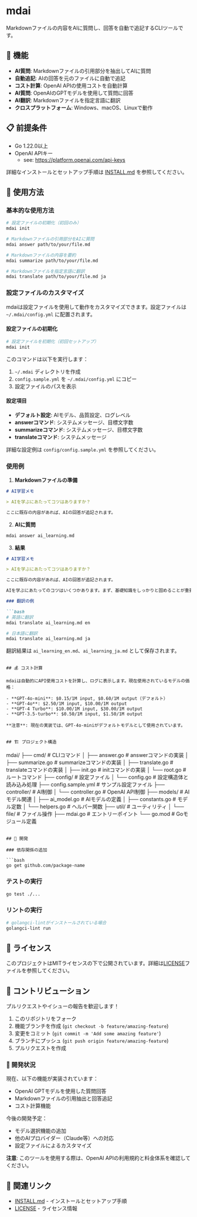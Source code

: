 # mdai

Markdownファイルの内容をAIに質問し、回答を自動で追記するCLIツールです。

## 🚀 機能

- **AI質問**: Markdownファイルの引用部分を抽出してAIに質問
- **自動追記**: AIの回答を元のファイルに自動で追記
- **コスト計算**: OpenAI APIの使用コストを自動計算
- **AI質問**: OpenAIのGPTモデルを使用して質問に回答
- **AI翻訳**: Markdownファイルを指定言語に翻訳
- **クロスプラットフォーム**: Windows、macOS、Linuxで動作

## 📋 前提条件

- Go 1.22.0以上
- OpenAI APIキー
    - see: https://platform.openai.com/api-keys

詳細なインストールとセットアップ手順は [INSTALL.md](INSTALL.md) を参照してください。

## 📖 使用方法

### 基本的な使用方法

```bash
# 設定ファイルの初期化（初回のみ）
mdai init

# Markdownファイルの引用部分をAIに質問
mdai answer path/to/your/file.md

# Markdownファイルの内容を要約
mdai summarize path/to/your/file.md

# Markdownファイルを指定言語に翻訳
mdai translate path/to/your/file.md ja
```

### 設定ファイルのカスタマイズ

mdaiは設定ファイルを使用して動作をカスタマイズできます。設定ファイルは `~/.mdai/config.yml` に配置されます。

#### 設定ファイルの初期化

```bash
# 設定ファイルを初期化（初回セットアップ）
mdai init
```

このコマンドは以下を実行します：
1. `~/.mdai` ディレクトリを作成
2. `config.sample.yml` を `~/.mdai/config.yml` にコピー
3. 設定ファイルのパスを表示

#### 設定項目

- **デフォルト設定**: AIモデル、品質設定、ログレベル
- **answerコマンド**: システムメッセージ、目標文字数
- **summarizeコマンド**: システムメッセージ、目標文字数
- **translateコマンド**: システムメッセージ

詳細な設定例は `config/config.sample.yml` を参照してください。

### 使用例

1. **Markdownファイルの準備**

```markdown
# AI学習メモ

> AIを学ぶにあたってコツはありますか？

ここに既存の内容があれば、AIの回答が追記されます。
```

2. **AIに質問**

```bash
mdai answer ai_learning.md
```

3. **結果**

```markdown
# AI学習メモ

> AIを学ぶにあたってコツはありますか？

ここに既存の内容があれば、AIの回答が追記されます。

AIを学ぶにあたってのコツはいくつかあります。まず、基礎知識をしっかりと固めることが重要です...

### 翻訳の例

```bash
# 英語に翻訳
mdai translate ai_learning.md en

# 日本語に翻訳
mdai translate ai_learning.md ja
```

翻訳結果は `ai_learning_en.md`、`ai_learning_ja.md` として保存されます。
```

## 💰 コスト計算

mdaiは自動的にAPI使用コストを計算し、ログに表示します。現在使用されているモデルの価格：

- **GPT-4o-mini**: $0.15/1M input, $0.60/1M output（デフォルト）
- **GPT-4o**: $2.50/1M input, $10.00/1M output
- **GPT-4 Turbo**: $10.00/1M input, $30.00/1M output
- **GPT-3.5-turbo**: $0.50/1M input, $1.50/1M output

**注意**: 現在の実装では、GPT-4o-miniがデフォルトモデルとして使用されています。


## 🏗️ プロジェクト構造

```
mdai/
├── cmd/           # CLIコマンド
│   ├── answer.go     # answerコマンドの実装
│   ├── summarize.go  # summarizeコマンドの実装
│   ├── translate.go  # translateコマンドの実装
│   ├── init.go       # initコマンドの実装
│   └── root.go       # ルートコマンド
├── config/        # 設定ファイル
│   └── config.go     # 設定構造体と読み込み処理
├── config.sample.yml # サンプル設定ファイル
├── controller/    # AI制御
│   └── controller.go # OpenAI API制御
├── models/        # AIモデル関連
│   ├── ai_model.go    # AIモデルの定義
│   ├── constants.go    # モデル定数
│   └── helpers.go      # ヘルパー関数
├── util/          # ユーティリティ
│   └── file/      # ファイル操作
├── mdai.go        # エントリーポイント
└── go.mod         # Goモジュール定義
```

## 🔧 開発

### 依存関係の追加

```bash
go get github.com/package-name
```

### テストの実行

```bash
go test ./...
```

### リントの実行

```bash
# golangci-lintがインストールされている場合
golangci-lint run
```

## 📝 ライセンス

このプロジェクトはMITライセンスの下で公開されています。詳細は[LICENSE](LICENSE)ファイルを参照してください。

## 🤝 コントリビューション

プルリクエストやイシューの報告を歓迎します！

1. このリポジトリをフォーク
2. 機能ブランチを作成 (`git checkout -b feature/amazing-feature`)
3. 変更をコミット (`git commit -m 'Add some amazing feature'`)
4. ブランチにプッシュ (`git push origin feature/amazing-feature`)
5. プルリクエストを作成

### 🚧 開発状況

現在、以下の機能が実装されています：
- OpenAI GPTモデルを使用した質問回答
- Markdownファイルの引用抽出と回答追記
- コスト計算機能

今後の開発予定：
- モデル選択機能の追加
- 他のAIプロバイダー（Claude等）への対応
- 設定ファイルによるカスタマイズ

**注意**: このツールを使用する際は、OpenAI APIの利用規約と料金体系を確認してください。

## 🔗 関連リンク

- [INSTALL.md](INSTALL.md) - インストールとセットアップ手順
- [LICENSE](LICENSE) - ライセンス情報

